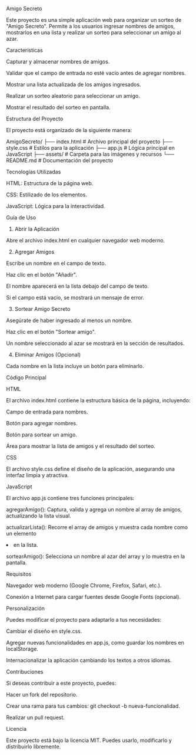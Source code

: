 Amigo Secreto

Este proyecto es una simple aplicación web para organizar un sorteo de "Amigo Secreto". Permite a los usuarios ingresar nombres de amigos, mostrarlos en una lista y realizar un sorteo para seleccionar un amigo al azar.

Características

Capturar y almacenar nombres de amigos.

Validar que el campo de entrada no esté vacío antes de agregar nombres.

Mostrar una lista actualizada de los amigos ingresados.

Realizar un sorteo aleatorio para seleccionar un amigo.

Mostrar el resultado del sorteo en pantalla.

Estructura del Proyecto

El proyecto está organizado de la siguiente manera:

AmigoSecreto/
├── index.html      # Archivo principal del proyecto
├── style.css       # Estilos para la aplicación
├── app.js          # Lógica principal en JavaScript
├── assets/         # Carpeta para las imágenes y recursos
└── README.md       # Documentación del proyecto

Tecnologías Utilizadas

HTML: Estructura de la página web.

CSS: Estilizado de los elementos.

JavaScript: Lógica para la interactividad.

Guía de Uso

1. Abrir la Aplicación

Abre el archivo index.html en cualquier navegador web moderno.

2. Agregar Amigos

Escribe un nombre en el campo de texto.

Haz clic en el botón "Añadir".

El nombre aparecerá en la lista debajo del campo de texto.

Si el campo está vacío, se mostrará un mensaje de error.

3. Sortear Amigo Secreto

Asegúrate de haber ingresado al menos un nombre.

Haz clic en el botón "Sortear amigo".

Un nombre seleccionado al azar se mostrará en la sección de resultados.

4. Eliminar Amigos (Opcional)

Cada nombre en la lista incluye un botón para eliminarlo.

Código Principal

HTML

El archivo index.html contiene la estructura básica de la página, incluyendo:

Campo de entrada para nombres.

Botón para agregar nombres.

Botón para sortear un amigo.

Área para mostrar la lista de amigos y el resultado del sorteo.

CSS

El archivo style.css define el diseño de la aplicación, asegurando una interfaz limpia y atractiva.

JavaScript

El archivo app.js contiene tres funciones principales:

agregarAmigo(): Captura, valida y agrega un nombre al array de amigos, actualizando la lista visual.

actualizarLista(): Recorre el array de amigos y muestra cada nombre como un elemento <li> en la lista.

sortearAmigo(): Selecciona un nombre al azar del array y lo muestra en la pantalla.

Requisitos

Navegador web moderno (Google Chrome, Firefox, Safari, etc.).

Conexión a Internet para cargar fuentes desde Google Fonts (opcional).

Personalización

Puedes modificar el proyecto para adaptarlo a tus necesidades:

Cambiar el diseño en style.css.

Agregar nuevas funcionalidades en app.js, como guardar los nombres en localStorage.

Internacionalizar la aplicación cambiando los textos a otros idiomas.


Contribuciones

Si deseas contribuir a este proyecto, puedes:

Hacer un fork del repositorio.

Crear una rama para tus cambios: git checkout -b nueva-funcionalidad.

Realizar un pull request.

Licencia

Este proyecto está bajo la licencia MIT. Puedes usarlo, modificarlo y distribuirlo libremente.